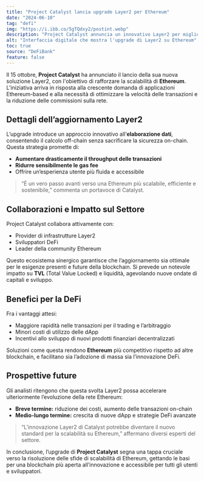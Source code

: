 ```yaml
---
title: "Project Catalyst lancia upgrade Layer2 per Ethereum"
date: "2024-06-10"
tag: "defi"
img: "https://i.ibb.co/5gTQdxy2/postint.webp"
description: "Project Catalyst annuncia un innovativo Layer2 per migliorare la scalabilità di Ethereum"
alt: "Interfaccia digitale che mostra l'upgrade di Layer2 su Ethereum"
toc: true
source: "DeFiBank"
feature: false
---
```


Il 15 ottobre, **Project Catalyst** ha annunciato il lancio della sua nuova soluzione Layer2, con l'obiettivo di rafforzare la scalabilità di **Ethereum**. L’iniziativa arriva in risposta alla crescente domanda di applicazioni Ethereum-based e alla necessità di ottimizzare la velocità delle transazioni e la riduzione delle commissioni sulla rete.

## Dettagli dell’aggiornamento Layer2

L’upgrade introduce un approccio innovativo all’**elaborazione dati**, consentendo il calcolo off-chain senza sacrificare la sicurezza on-chain. Questa strategia promette di:
- **Aumentare drasticamente il throughput delle transazioni**
- **Ridurre sensibilmente le gas fee**
- Offrire un’esperienza utente più fluida e accessibile

> “È un vero passo avanti verso una Ethereum più scalabile, efficiente e sostenibile,” commenta un portavoce di Catalyst.

## Collaborazioni e Impatto sul Settore

Project Catalyst collabora attivamente con:
- Provider di infrastrutture Layer2
- Sviluppatori DeFi
- Leader della community Ethereum

Questo ecosistema sinergico garantisce che l’aggiornamento sia ottimale per le esigenze presenti e future della blockchain. Si prevede un notevole impatto su **TVL** (Total Value Locked) e liquidità, agevolando nuove ondate di capitali e sviluppo.

## Benefici per la DeFi

Fra i vantaggi attesi:
- Maggiore rapidità nelle transazioni per il trading e l’arbitraggio
- Minori costi di utilizzo delle dApp
- Incentivi allo sviluppo di nuovi prodotti finanziari decentralizzati

Soluzioni come questa rendono **Ethereum** più competitivo rispetto ad altre blockchain, e facilitano sia l’adozione di massa sia l’innovazione DeFi.

## Prospettive future

Gli analisti ritengono che questa svolta Layer2 possa accelerare ulteriormente l’evoluzione della rete Ethereum:
- **Breve termine:** riduzione dei costi, aumento delle transazioni on-chain
- **Medio-lungo termine:** crescita di nuove dApp e strategie DeFi avanzate

> “L’innovazione Layer2 di Catalyst potrebbe diventare il nuovo standard per la scalabilità su Ethereum,” affermano diversi esperti del settore.

In conclusione, l’upgrade di **Project Catalyst** segna una tappa cruciale verso la risoluzione delle sfide di scalabilità di Ethereum, gettando le basi per una blockchain più aperta all’innovazione e accessibile per tutti gli utenti e sviluppatori.